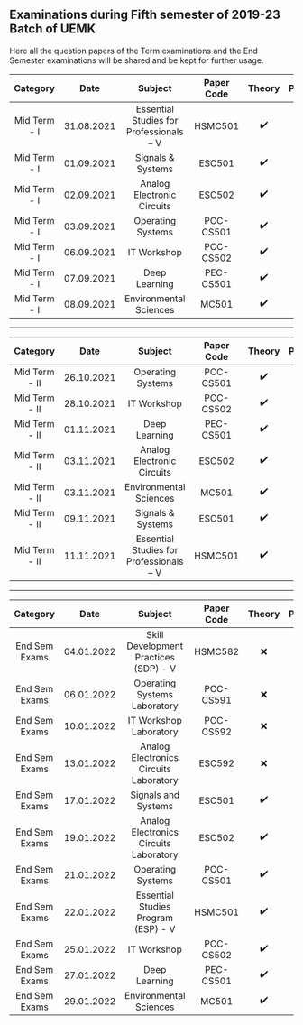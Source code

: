 ## Examinations during Fifth semester of 2019-23 Batch of UEMK
Here all the question papers of the Term examinations and the End Semester examinations will be shared and be kept for further usage.

|Category|Date|Subject|Paper Code|Theory|Practical|Question Paper|
|:-:|:-:|:-:|:-:|:-:|:-:|:-:|
| Mid Term - I |31.08.2021|Essential Studies for Professionals – V|HSMC501|:heavy_check_mark:|:x:| [Question Paper](https://github.com/abhisheks008/Fifth-Semester-UEMK-2019-2023-Batch/blob/main/Examinations/Term%20-%20I/HSMC501_UEMK_2019-23_T1.pdf) |
| Mid Term - I |01.09.2021|Signals & Systems|ESC501|:heavy_check_mark:|:x:|[Question Paper](https://github.com/abhisheks008/Fifth-Semester-UEMK-2019-2023-Batch/blob/main/Examinations/Term%20-%20I/ESC501.pdf)|
| Mid Term - I |02.09.2021|Analog Electronic Circuits|ESC502|:heavy_check_mark:|:x:|[Question Paper](https://github.com/abhisheks008/Fifth-Semester-UEMK-2019-2023-Batch/blob/main/Examinations/Term%20-%20I/ESC502.pdf)|
| Mid Term - I |03.09.2021|Operating Systems|PCC-CS501|:heavy_check_mark:|:x:|[Question Paper](https://github.com/abhisheks008/Fifth-Semester-UEMK-2019-2023-Batch/blob/main/Examinations/Term%20-%20I/PCCCS501.pdf)|
| Mid Term - I |06.09.2021|IT Workshop|PCC-CS502|:heavy_check_mark:|:x:|[Question Paper](https://github.com/abhisheks008/Fifth-Semester-UEMK-2019-2023-Batch/blob/main/Examinations/Term%20-%20I/PCCCS502.pdf)|
| Mid Term - I |07.09.2021|Deep Learning|PEC-CS501|:heavy_check_mark:|:x:|[Question Paper](https://github.com/abhisheks008/Fifth-Semester-UEMK-2019-2023-Batch/blob/main/Examinations/Term%20-%20I/PEC501.pdf)|
| Mid Term - I |08.09.2021|Environmental Sciences|MC501|:heavy_check_mark:|:x:|[Question Paper](https://github.com/abhisheks008/Fifth-Semester-UEMK-2019-2023-Batch/blob/main/Examinations/Term%20-%20I/MC501.pdf)|

*************************************************************

|Category|Date|Subject|Paper Code|Theory|Practical|Question Paper|
|:-:|:-:|:-:|:-:|:-:|:-:|:-:|
| Mid Term - II |26.10.2021|Operating Systems|PCC-CS501|:heavy_check_mark:|:x:|[Question Paper](https://github.com/abhisheks008/Fifth-Semester-UEMK-2019-2023-Batch/blob/main/Examinations/Term%20-%20II/PCCCS501_QP_Term2.pdf)|
| Mid Term - II |28.10.2021|IT Workshop|PCC-CS502|:heavy_check_mark:|:x:|[Question Paper](https://github.com/abhisheks008/Fifth-Semester-UEMK-2019-2023-Batch/blob/main/Examinations/Term%20-%20II/PCCCS502_QP_Term2.pdf)|
| Mid Term - II |01.11.2021|Deep Learning|PEC-CS501|:heavy_check_mark:|:x:|[Question Paper](https://github.com/abhisheks008/Fifth-Semester-UEMK-2019-2023-Batch/blob/main/Examinations/Term%20-%20II/PECCS501%20_QP_Term2.pdf)|
| Mid Term - II |03.11.2021|Analog Electronic Circuits|ESC502|:heavy_check_mark:|:x:|[Question Paper](https://github.com/abhisheks008/Fifth-Semester-UEMK-2019-2023-Batch/blob/main/Examinations/Term%20-%20II/ESC502_QP_Term2.pdf)|
| Mid Term - II |03.11.2021|Environmental Sciences|MC501|:heavy_check_mark:|:x:| [Question Paper](https://github.com/abhisheks008/Fifth-Semester-UEMK-2019-2023-Batch/blob/main/Examinations/Term%20-%20II/MC501%20QP_Term2.pdf) |
| Mid Term - II |09.11.2021|Signals & Systems|ESC501|:heavy_check_mark:|:x:|[Question Paper](https://github.com/abhisheks008/Fifth-Semester-UEMK-2019-2023-Batch/blob/main/Examinations/Term%20-%20II/ESC501_QP_Term2.pdf)|
| Mid Term - II |11.11.2021|Essential Studies for Professionals – V|HSMC501|:heavy_check_mark:|:x:| [Question Paper](https://github.com/abhisheks008/Fifth-Semester-UEMK-2019-2023-Batch/blob/main/Examinations/Term%20-%20II/HSMC501_UEMK_2019-23_T2.pdf) |


************************************************************

|Category|Date|Subject|Paper Code|Theory|Practical|Question Paper|
|:-:|:-:|:-:|:-:|:-:|:-:|:-:|
| End Sem Exams | 04.01.2022 | Skill Development Practices (SDP) - V | HSMC582 | :x: | ✔️ | [Question Paper](https://github.com/abhisheks008/Fifth-Semester-UEMK-2019-2023-Batch/blob/main/Examinations/End%20Semester%20Exam/HSMC582_CSE_UEMK(SDP%20)%20QUESTION%20PAPER%20B.TECH%203RD%20ODD%20SEM%202021_SET%20A.pdf) |
| End Sem Exams | 06.01.2022 | Operating Systems Laboratory | PCC-CS591 | :x: | ✔️ | [Question Paper](https://github.com/abhisheks008/Fifth-Semester-UEMK-2019-2023-Batch/blob/main/Examinations/End%20Semester%20Exam/PCCCS591.md) |
| End Sem Exams | 10.01.2022 | IT Workshop Laboratory | PCC-CS592 | :x: | ✔️ | [Question Paper](https://github.com/abhisheks008/Fifth-Semester-UEMK-2019-2023-Batch/blob/main/Examinations/End%20Semester%20Exam/PCCCS592.md) |
| End Sem Exams | 13.01.2022 | Analog Electronics Circuits Laboratory | ESC592 | :x: | ✔️ | [Question Paper](https://github.com/abhisheks008/Fifth-Semester-UEMK-2019-2023-Batch/blob/main/Examinations/End%20Semester%20Exam/ESC592.md) |
| End Sem Exams | 17.01.2022 | Signals and Systems | ESC501 | ✔️ | :x: | [Question Paper](https://github.com/abhisheks008/Fifth-Semester-UEMK-2019-2023-Batch/blob/main/Examinations/End%20Semester%20Exam/ESC501_END-SEM-2022.pdf) |
| End Sem Exams | 19.01.2022 | Analog Electronics Circuits Laboratory | ESC502 | ✔️ | :x: | [Question Paper](https://github.com/abhisheks008/Fifth-Semester-UEMK-2019-2023-Batch/blob/main/Examinations/End%20Semester%20Exam/ESC502_END-SEM_2022.pdf) |
| End Sem Exams | 21.01.2022 | Operating Systems | PCC-CS501 | ✔️ | :x: | [Question Paper](-) |
| End Sem Exams | 22.01.2022 | Essential Studies Program (ESP) - V | HSMC501 | ✔️ | :x: | [Question Paper](-) |
| End Sem Exams | 25.01.2022 | IT Workshop | PCC-CS502 | ✔️ | :x: | [Question Paper](-) |
| End Sem Exams | 27.01.2022 | Deep Learning | PEC-CS501 | ✔️ | :x: | [Question Paper](-) |
| End Sem Exams | 29.01.2022 | Environmental Sciences | MC501 | ✔️ | :x: | [Question Paper](-) |



      
      
